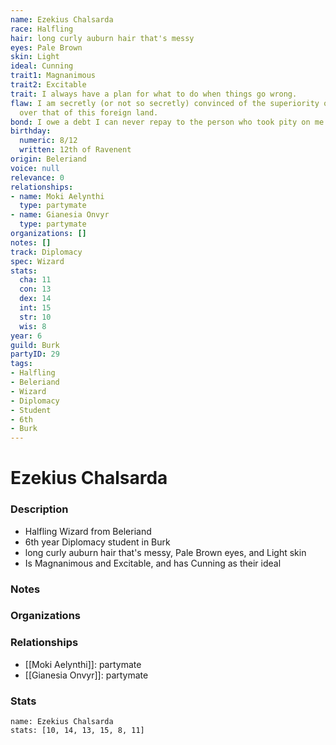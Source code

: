```yaml
---
name: Ezekius Chalsarda
race: Halfling
hair: long curly auburn hair that's messy
eyes: Pale Brown
skin: Light
ideal: Cunning
trait1: Magnanimous
trait2: Excitable
trait: I always have a plan for what to do when things go wrong.
flaw: I am secretly (or not so secretly) convinced of the superiority of my own culture
  over that of this foreign land.
bond: I owe a debt I can never repay to the person who took pity on me.
birthday:
  numeric: 8/12
  written: 12th of Ravenent
origin: Beleriand
voice: null
relevance: 0
relationships:
- name: Moki Aelynthi
  type: partymate
- name: Gianesia Onvyr
  type: partymate
organizations: []
notes: []
track: Diplomacy
spec: Wizard
stats:
  cha: 11
  con: 13
  dex: 14
  int: 15
  str: 10
  wis: 8
year: 6
guild: Burk
partyID: 29
tags:
- Halfling
- Beleriand
- Wizard
- Diplomacy
- Student
- 6th
- Burk
---
```

# Ezekius Chalsarda
### Description
- Halfling Wizard from Beleriand
- 6th year Diplomacy student in Burk
- long curly auburn hair that's messy, Pale Brown eyes, and Light skin
- Is Magnanimous and Excitable, and has Cunning as their ideal

### Notes

### Organizations

### Relationships
- [[Moki Aelynthi]]: partymate
- [[Gianesia Onvyr]]: partymate

### Stats
```statblock
name: Ezekius Chalsarda
stats: [10, 14, 13, 15, 8, 11]
```